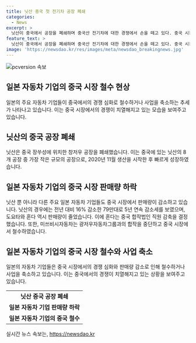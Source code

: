 ```yaml
---
title: 닛산 중국 첫 전기차 공장 폐쇄
categories:
  - News
excerpt: >
  닛산이 중국에서 공장을 폐쇄하며 중국산 전기차에 대한 경쟁에서 손을 떼고 있다. 중국 시장에서 판매가 부진한 일본 자동차 기업들은 중국 시장에서 철수하거나 사업을 축소하고 있으며, 닛산은 지난해 중국 판매량이 5년 연속으로 감소세를 보였다. 이에 따라 혼다와 도요타도 지난달 중국 합작법인 직원 감축이나 판매량 감소로 인한 조치를 취했다. 일본 자동차 기업들이 중국 시장에서 어려움을 겪고 있는 가운데 닛산은 중국에서의 경쟁 심화와 전기차 시장 성장으로 중국 시장에서의 경쟁력을 잃고 있다.
feature_text: >
  닛산이 중국에서 공장을 폐쇄하며 중국산 전기차에 대한 경쟁에서 손을 떼고 있다. 중국 시장에서 판매가 부진한 일본 자동차 기업들은 중국 시장에서 철수하거나 사업을 축소하고 있으며, 닛산은 지난해 중국 판매량이 5년 연속으로 감소세를 보였다. 이에 따라 혼다와 도요타도 지난달 중국 합작법인 직원 감축이나 판매량 감소로 인한 조치를 취했다. 일본 자동차 기업들이 중국 시장에서 어려움을 겪고 있는 가운데 닛산은 중국에서의 경쟁 심화와 전기차 시장 성장으로 중국 시장에서의 경쟁력을 잃고 있다.
image: 'https://newsdao.kr/res/images/meta/newsdao_breakingnews.jpg'
---
```


<p><img src="https://newsdao.kr/res/images/meta/newsdao_breakingnews.jpg" alt="pcversion 속보" /></p>

<h2 data-ke-size="size26">일본 자동차 기업의 중국 시장 철수 현상</h2>

<p data-ke-size="size16">일본의 주요 자동차 기업들이 중국에서의 경쟁 심화로 철수하거나 사업을 축소하는 추세가 나타나고 있습니다. 이는 중국 시장에서의 경쟁이 치열해지고 있는 모습을 보여주고 있습니다.</p>

<h2 data-ke-size="size22">닛산의 중국 공장 폐쇄</h2>

<p data-ke-size="size16">닛산은 중국 장쑤성에 위치한 창저우 공장을 폐쇄했습니다. 이는 중국에 있는 닛산의 8개 공장 중 가장 작은 규모의 공장으로, 2020년 11월 생산을 시작한 후 빠르게 성장하였습니다.</p>

<h2 data-ke-size="size22">일본 자동차 기업의 중국 시장 판매량 하락</h2>

<p data-ke-size="size16">닛산 뿐 아니라 다른 주요 일본 자동차 기업들도 중국 시장에서 판매량이 감소하고 있습니다. 닛산의 경우에는 전년 대비 16% 감소한 79만대로 5년 연속 감소세를 보였으며, 도요타와 혼다 역시 판매량이 줄었습니다. 이에 혼다는 중국 합작법인 직원 감축을 결정했습니다. 또한, 미쓰비시자동차는 광저우자동차그룹과의 합작을 중단하고 중국 시장에서 철수하였습니다.</p>

<h2 data-ke-size="size22">일본 자동차 기업의 중국 시장 철수와 사업 축소</h2>

<p data-ke-size="size16">일본의 자동차 기업들은 중국 시장에서의 경쟁 심화와 판매량 감소로 인해 철수하거나 사업을 축소하고 있습니다. 이는 중국에서의 경쟁이 치열해지고 있는 상황을 보여주고 있습니다.</p>

<table>
  <tr>
    <td style="text-align: center; height: 17px;"><b>닛산 중국 공장 폐쇄</b></td>
  </tr>
  <tr>
    <td style="text-align: center; height: 17px;"><b>일본 자동차 기업 판매량 하락</b></td>
  </tr>
  <tr>
    <td style="text-align: center; height: 17px;"><b>일본 자동차 기업의 중국 철수</b></td>
  </tr>
</table>
실시간 뉴스 속보는, <a href="https://newsdao.kr" rel="dofollow">https://newsdao.kr</a>



